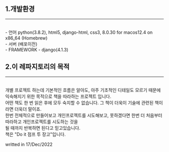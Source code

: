 ## 1.개발환경
<hr>
<br>
- 언어 python(3.8.2), html5, django-html, css3, 8.0.30 for macos12.4 on x86_64 (Homebrew)<br>
- 서버 (배포이전)<br>
- FRAMEWORK - django(4.1.3)<br>

## 2.이 레파지토리의 목적
<hr>
<br>
개별 프로젝트 하는데 기본적인 흐름은 알아도, 아주 기초적인 디테일도 모르기 때문에<br>
익숙해지기 위한 목적으로 책을 따라하는 프로젝트 입니다.<br>
어떤 책도 한 번 읽은 후에 모두 숙지할 수 없습니다. 그 책이 더욱이 기술에 관련된 책이라면 더욱더 말이죠.<br>
한번 전체적으로 만들어보고 개인프로젝트를 시도해보고, 못하겠다면 한번 더 처음부터 따라하고 개인프로젝트를 시도하는 것을<br>
될 때까지 반복하면 된다고 믿고있습니다.<br>
책은 "Do it 점프 투 장고"입니다.


writted in 17/Dec/2022